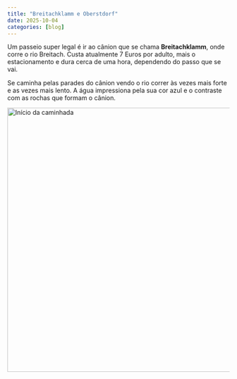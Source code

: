 ```yaml
---
title: "Breitachklamm e Oberstdorf"
date: 2025-10-04
categories: [blog]
---
```

Um passeio super legal é ir ao cânion que se chama **Breitachklamm**, onde corre o rio Breitach.
Custa atualmente 7 Euros por adulto, mais o estacionamento e dura cerca de uma hora, dependendo do passo que se vai.

Se caminha pelas parades do cânion vendo o rio correr às vezes mais forte e as vezes mais lento. A água impressiona pela sua cor azul e o contraste com as rochas que formam  o cânion. 

<img src="vida-no-allgaeu/assets/images/foto 1 - entrada canion.jpg" alt="Início da caminhada" width="600">
